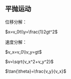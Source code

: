 ## 平抛运动

位移分解：

$x=v_0t\\y=\frac{1}2gt^2$

速度分解：

$v_x=v_0\\v_y=gt$

$v=\sqrt{v_x^2+v_y^2}$

$\tan{\theta}=\frac{v_y}{v_x}$